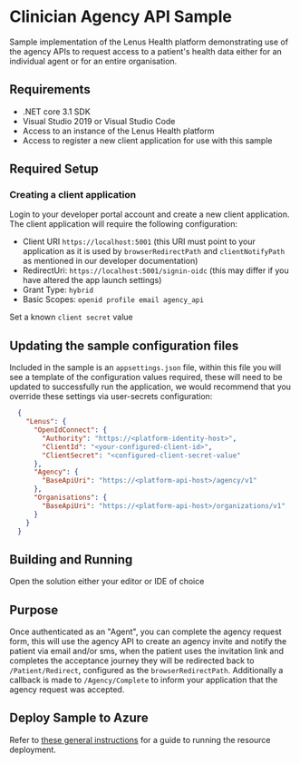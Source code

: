 # Clinician Agency API Sample

Sample implementation of the Lenus Health platform demonstrating use of the agency APIs to request access to a patient's health data either for an individual agent or for an entire organisation.

## Requirements

- .NET core 3.1 SDK
- Visual Studio 2019 or Visual Studio Code
- Access to an instance of the Lenus Health platform
- Access to register a new client application for use with this sample

## Required Setup

### Creating a client application

Login to your developer portal account and create a new client application.  The client application will require the following configuration:

- Client URI `https://localhost:5001` (this URI must point to your application as it is used by `browserRedirectPath` and `clientNotifyPath` as mentioned in our developer documentation)
- RedirectUri: `https://localhost:5001/signin-oidc` (this may differ if you have altered the app launch settings)
- Grant Type: `hybrid`
- Basic Scopes: `openid profile email agency_api`

Set a known `client secret` value

## Updating the sample configuration files

Included in the sample is an `appsettings.json` file, within this file you will see a template of the configuration values required, these will need to be updated to successfully run the application, we would recommend that you override these settings via user-secrets configuration:

```json
  {
    "Lenus": {
      "OpenIdConnect": {
        "Authority": "https://<platform-identity-host>",
        "ClientId": "<your-configured-client-id>",
        "ClientSecret": "<configured-client-secret-value"
      },
      "Agency": {
        "BaseApiUri": "https://<platform-api-host>/agency/v1"
      },
      "Organisations": {
        "BaseApiUri": "https://<platform-api-host>/organizations/v1"
      }
    }
  }
```

## Building and Running

Open the solution either your editor or IDE of choice

## Purpose

Once authenticated as an "Agent", you can complete the agency request form, this will use the agency API to create an agency invite and notify the patient via email and/or sms, when the patient uses the invitation link and completes the acceptance journey they will be redirected back to `/Patient/Redirect`, configured as the `browserRedirectPath`.  Additionally a callback is made to `/Agency/Complete` to inform your application that the agency request was accepted.

## Deploy Sample to Azure

Refer to [these general instructions](../deploy/readme.md) for a guide to running the resource deployment.
